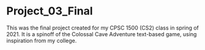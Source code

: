 # Project_03_Final
This was the final project created for my CPSC 1500 (CS2) class in spring of 2021.
It is a spinoff of the Colossal Cave Adventure text-based game, using inspiration from my college.
